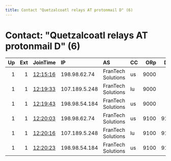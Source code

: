 ```yaml
---
title: Contact "Quetzalcoatl relays AT protonmail D" (6)
---
```


# Contact: "Quetzalcoatl relays AT protonmail D" (6)

|   Up |   Ext | JoinTime                                                                                            | IP            | AS                 | CC   |   ORp |   Dirp | OS    | Version   | Nickname     |   eFamMembers |
|-----:|------:|:----------------------------------------------------------------------------------------------------|:--------------|:-------------------|:-----|------:|-------:|:------|:----------|:-------------|--------------:|
|    1 |     1 | [12:15:16](https://metrics.torproject.org/rs.html#details/B0897E4B7B42B20AC1A89856BC0F87658158795C) | 198.98.62.74  | FranTech Solutions | us   |  9000 |     80 | Linux | 0.4.5.8   | Quetzalcoatl |            38 |
|    1 |     1 | [12:19:33](https://metrics.torproject.org/rs.html#details/7644B57DD86305F3B8172FEF6CEE85864D088BA7) | 107.189.5.248 | FranTech Solutions | lu   |  9000 |     80 | Linux | 0.4.5.8   | Quetzalcoatl |            38 |
|    1 |     1 | [12:19:43](https://metrics.torproject.org/rs.html#details/2C1993050B32D827EC6FD124DB07546B78E31AFF) | 198.98.54.184 | FranTech Solutions | us   |  9000 |     80 | Linux | 0.4.5.8   | Quetzalcoatl |            38 |
|    1 |     1 | [12:20:03](https://metrics.torproject.org/rs.html#details/C067D4BD133751C9731165E85A2D95AEA72DE6DB) | 198.98.62.74  | FranTech Solutions | us   |  9100 |   9101 | Linux | 0.4.5.8   | Quetzalcoatl |            38 |
|    1 |     1 | [12:20:16](https://metrics.torproject.org/rs.html#details/CCA99738D64ECF8E2D478FABA9D38EDAE6B5DCFD) | 107.189.5.248 | FranTech Solutions | lu   |  9100 |   9101 | Linux | 0.4.5.8   | Quetzalcoatl |            38 |
|    1 |     1 | [12:20:23](https://metrics.torproject.org/rs.html#details/8BBA3623CD5404A8F173DC4CC9EBBE3B09D967F1) | 198.98.54.184 | FranTech Solutions | us   |  9100 |   9101 | Linux | 0.4.5.8   | Quetzalcoatl |            38 |
